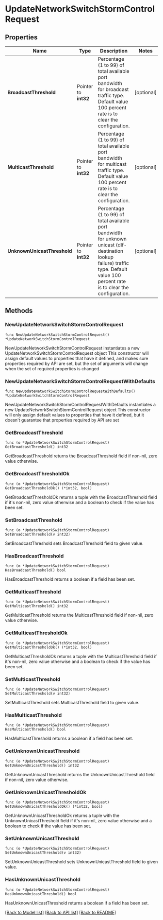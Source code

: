# UpdateNetworkSwitchStormControlRequest

## Properties

Name | Type | Description | Notes
------------ | ------------- | ------------- | -------------
**BroadcastThreshold** | Pointer to **int32** | Percentage (1 to 99) of total available port bandwidth for broadcast traffic type. Default value 100 percent rate is to clear the configuration. | [optional] 
**MulticastThreshold** | Pointer to **int32** | Percentage (1 to 99) of total available port bandwidth for multicast traffic type. Default value 100 percent rate is to clear the configuration. | [optional] 
**UnknownUnicastThreshold** | Pointer to **int32** | Percentage (1 to 99) of total available port bandwidth for unknown unicast (dlf-destination lookup failure) traffic type. Default value 100 percent rate is to clear the configuration. | [optional] 

## Methods

### NewUpdateNetworkSwitchStormControlRequest

`func NewUpdateNetworkSwitchStormControlRequest() *UpdateNetworkSwitchStormControlRequest`

NewUpdateNetworkSwitchStormControlRequest instantiates a new UpdateNetworkSwitchStormControlRequest object
This constructor will assign default values to properties that have it defined,
and makes sure properties required by API are set, but the set of arguments
will change when the set of required properties is changed

### NewUpdateNetworkSwitchStormControlRequestWithDefaults

`func NewUpdateNetworkSwitchStormControlRequestWithDefaults() *UpdateNetworkSwitchStormControlRequest`

NewUpdateNetworkSwitchStormControlRequestWithDefaults instantiates a new UpdateNetworkSwitchStormControlRequest object
This constructor will only assign default values to properties that have it defined,
but it doesn't guarantee that properties required by API are set

### GetBroadcastThreshold

`func (o *UpdateNetworkSwitchStormControlRequest) GetBroadcastThreshold() int32`

GetBroadcastThreshold returns the BroadcastThreshold field if non-nil, zero value otherwise.

### GetBroadcastThresholdOk

`func (o *UpdateNetworkSwitchStormControlRequest) GetBroadcastThresholdOk() (*int32, bool)`

GetBroadcastThresholdOk returns a tuple with the BroadcastThreshold field if it's non-nil, zero value otherwise
and a boolean to check if the value has been set.

### SetBroadcastThreshold

`func (o *UpdateNetworkSwitchStormControlRequest) SetBroadcastThreshold(v int32)`

SetBroadcastThreshold sets BroadcastThreshold field to given value.

### HasBroadcastThreshold

`func (o *UpdateNetworkSwitchStormControlRequest) HasBroadcastThreshold() bool`

HasBroadcastThreshold returns a boolean if a field has been set.

### GetMulticastThreshold

`func (o *UpdateNetworkSwitchStormControlRequest) GetMulticastThreshold() int32`

GetMulticastThreshold returns the MulticastThreshold field if non-nil, zero value otherwise.

### GetMulticastThresholdOk

`func (o *UpdateNetworkSwitchStormControlRequest) GetMulticastThresholdOk() (*int32, bool)`

GetMulticastThresholdOk returns a tuple with the MulticastThreshold field if it's non-nil, zero value otherwise
and a boolean to check if the value has been set.

### SetMulticastThreshold

`func (o *UpdateNetworkSwitchStormControlRequest) SetMulticastThreshold(v int32)`

SetMulticastThreshold sets MulticastThreshold field to given value.

### HasMulticastThreshold

`func (o *UpdateNetworkSwitchStormControlRequest) HasMulticastThreshold() bool`

HasMulticastThreshold returns a boolean if a field has been set.

### GetUnknownUnicastThreshold

`func (o *UpdateNetworkSwitchStormControlRequest) GetUnknownUnicastThreshold() int32`

GetUnknownUnicastThreshold returns the UnknownUnicastThreshold field if non-nil, zero value otherwise.

### GetUnknownUnicastThresholdOk

`func (o *UpdateNetworkSwitchStormControlRequest) GetUnknownUnicastThresholdOk() (*int32, bool)`

GetUnknownUnicastThresholdOk returns a tuple with the UnknownUnicastThreshold field if it's non-nil, zero value otherwise
and a boolean to check if the value has been set.

### SetUnknownUnicastThreshold

`func (o *UpdateNetworkSwitchStormControlRequest) SetUnknownUnicastThreshold(v int32)`

SetUnknownUnicastThreshold sets UnknownUnicastThreshold field to given value.

### HasUnknownUnicastThreshold

`func (o *UpdateNetworkSwitchStormControlRequest) HasUnknownUnicastThreshold() bool`

HasUnknownUnicastThreshold returns a boolean if a field has been set.


[[Back to Model list]](../README.md#documentation-for-models) [[Back to API list]](../README.md#documentation-for-api-endpoints) [[Back to README]](../README.md)


